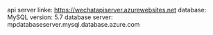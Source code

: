api server linke: https://wechatapiserver.azurewebsites.net
database: MySQL
version: 5.7
database server: mpdatabaseserver.mysql.database.azure.com